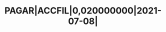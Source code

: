 ---
layout: asset
title: PAGAR|ACCFIL|0,020000000|2021-07-08|                        
isin: XS2331219324
---